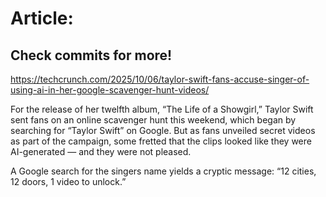 # Article:

## Check commits for more!
https://techcrunch.com/2025/10/06/taylor-swift-fans-accuse-singer-of-using-ai-in-her-google-scavenger-hunt-videos/

For the release of her twelfth album, &#8220;The Life of a Showgirl,&#8221; Taylor Swift sent fans on an online scavenger hunt this weekend, which began by searching for &#8220;Taylor Swift&#8221; on Google. But as fans unveiled secret videos as part of the campaign, some fretted that the clips looked like they were AI-generated &#8212; and they were not pleased.

A Google search for the singers name yields a cryptic message: &#8220;12 cities, 12 doors, 1 video to unlock.&#8221;